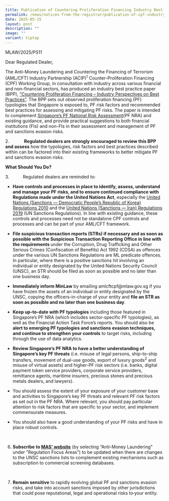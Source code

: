 ```yaml
---
title: Publication of Countering Proliferation Financing Industry Best Practice Paper
permalink: /news/notices-from-the-registrar/publication-of-cpf-industry-best-practice-paper/
date: 2025-05-15
layout: post
description: ""
image: ""
variant: tiptap
---
```

<p>MLAW/2025/PS11</p>
<p>Dear Regulated Dealer,&nbsp;</p>
<p>The Anti-Money Laundering and Countering the Financing of Terrorism (AML/CFT)
Industry Partnership (ACIP)<sup>1</sup> Counter-Proliferation Financing
(CPF) Working Group, in consultation with industry across various financial
and non-financial sectors, has produced an industry best practice paper
(BPP), <a href="https://www.mas.gov.sg/regulation/external-publications/countering-proliferation-financing" rel="noopener noreferrer nofollow" target="_blank">“Countering Proliferation Financing – Industry Perspectives on Best Practices”</a>.
The BPP sets out observed proliferation financing (PF) typologies that
Singapore is exposed to, PF risk factors and recommended best practices
for assessing and mitigating PF risks. The paper is intended to complement
<a href="https://www.mas.gov.sg/publications/monographs-or-information-paper/2024/proliferation-financing-national-risk-assessment-and-counter-pf-strategy" rel="noopener noreferrer nofollow" target="_blank">Singapore’s PF National Risk Assessment</a>(PF NRA) and existing guidance,
and provide practical suggestions to both financial institutions (FIs)
and non-FIs in their assessment and management of PF and sanctions evasion
risks.</p>
<p>2. &nbsp;&nbsp;&nbsp;&nbsp;&nbsp;&nbsp;&nbsp;&nbsp;&nbsp;&nbsp; <strong>Regulated dealers are strongly encouraged to review this BPP and assess</strong> how
the typologies, risk factors and best practices described within can be
factored into their existing frameworks to better mitigate PF and sanctions
evasion risks.&nbsp;</p>
<p><strong>What Should You Do?</strong>
</p>
<p>3.&nbsp;&nbsp; &nbsp;&nbsp;&nbsp;&nbsp;&nbsp;&nbsp;&nbsp; Regulated dealers
are reminded to:</p>
<ul data-tight="true" class="tight">
<li>
<p><strong>Have controls and processes in place to identify, assess, understand and manage your PF risks, and to ensure continued compliance with Regulations made under the United Nations Act</strong>,
especially the <a href="https://sso.agc.gov.sg/SL/UNA2001-S570-2010" rel="noopener noreferrer nofollow" target="_blank">United Nations (Sanctions — Democratic People’s Republic of Korea) Regulations 2010</a> and
the <a href="https://sso.agc.gov.sg/SL/UNA2001-S544-2019" rel="noopener noreferrer nofollow" target="_blank">United Nations (Sanctions — Iran) Regulations 2019</a> (UN
Sanctions Regulations). In line with existing guidance, these controls
and processes need not be standalone CPF controls and processes and can
be part of your AML/CFT framework.</p>
<p></p>
</li>
<li>
<p><strong>File suspicious transaction reports (STRs) if necessary and as soon as possible with the Suspicious Transaction Reporting Office in line with the requirements </strong>under
the Corruption, Drug Trafficking and Other Serious Crimes (Confiscation
of Benefits) Act 1992 (CDSA) as offences under the various UN Sanctions
Regulations are ML predicate offences. In particular, where there is a
positive sanctions hit involving an individual or entity designated by
the United Nations Security Council (UNSC), an STR should be filed as soon
as possible and no later than one business day. &nbsp;</p>
<p></p>
</li>
<li>
<p><strong>Immediately inform MinLaw</strong> by emailing <a rel="noopener noreferrer nofollow" target="_blank">amlcftcpf@mlaw.gov.sg</a> if
you have frozen the assets of an individual or entity designated by the
UNSC, copying the officers-in-charge of your entity and <strong>file an STR as soon as possible and no later than one business day</strong>.</p>
<p></p>
</li>
<li>
<p><strong>Keep up-to-date with PF typologies</strong> including those featured
in Singapore’s PF NRA (which includes sector-specific PF typologies), as
well as the Financial Action Task Force’s reports. You should also be <strong>alert to emerging PF typologies and sanctions evasion techniques, and continue to strengthen your controls</strong> to
target risks, including through the use of data analytics.</p>
<p></p>
</li>
<li>
<p><strong>Review Singapore’s PF NRA to have a better understanding of Singapore’s key PF threats</strong> (i.e.
misuse of legal persons, ship-to-ship transfers, movement of dual-use goods,
export of luxury goods<sup>2</sup> and misuse of virtual assets) and higher-PF
risk sectors (i.e. banks, digital payment token service providers, corporate
service providers, remittance agents, maritime insurers, precious stones
and precious metals dealers, and lawyers).</p>
<p></p>
</li>
<li>
<p>You should assess the extent of your exposure of your customer base and
activities to Singapore’s key PF threats and relevant PF risk factors as
set out in the PF NRA. Where relevant, you should pay particular attention
to risk factors that are specific to your sector, and implement commensurate
measures.</p>
<p></p>
</li>
<li>
<p>You should also have a good understanding of your PF risks and have in
place robust controls.</p>
</li>
</ul>
<p>&nbsp;</p>
<ol start="6" data-tight="true" class="tight">
<li>
<p><strong>Subscribe</strong>  <strong>to <a href="https://go.gov.sg/mas-subscription-services" rel="noopener noreferrer nofollow" target="_blank">MAS’ website</a></strong> (by
selecting “Anti-Money Laundering" under "Regulation Focus Areas”) to be
updated when there are changes to the UNSC sanctions lists to complement
existing mechanisms such as subscription to commercial screening databases.</p>
</li>
</ol>
<p>&nbsp;</p>
<ol start="7" data-tight="true" class="tight">
<li>
<p><strong>Remain sensitive</strong> to rapidly evolving global PF and sanctions
evasion risks, and take into account sanctions imposed by other jurisdictions
that could pose reputational, legal and operational risks to<s> </s>your
entity.</p>
</li>
</ol>
<p></p>